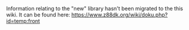 Information relating to the "new" library hasn't been migrated to the this wiki. It can be found here: https://www.z88dk.org/wiki/doku.php?id=temp:front